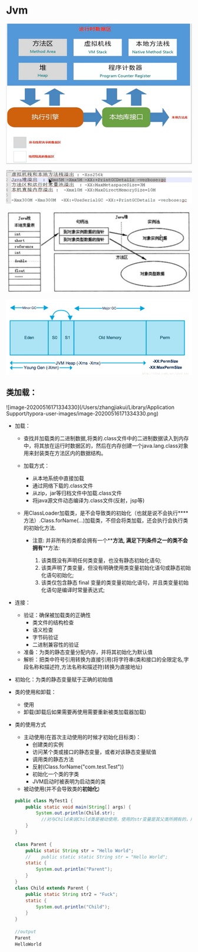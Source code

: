 # Jvm

![1555745612053](../../images/1555745612053.png)

![1555746018693](../../images/1555746018693.png)



![1567127222600](../../images/1567127222600.png)

![1568274341196](../../images/1568274341196.png)



## 类加载：

![image-20200516171334330](/Users/zhangjiakui/Library/Application Support/typora-user-images/image-20200516171334330.png)

+ 加载：
  + 查找并加载类的二进制数据,将类的.class文件中的二进制数据读入到内存中，将其放在运行时数据区的，然后在内存创建一个java.lang.class对象用来封装类在方法区内的数据结构。
  + 加载方式：
    + 从本地系统中直接加载
    + 通过网络下载的.class文件
    + 从zip，jar等归档文件中加载.class文件
    + 将java源文件动态编译为.class文件(反射，jsp等)
  + 用ClassLoader加载类，是不会导致类的初始化（也就是说不会执行**<clinit>**方法）.Class.forName(...)加载类，不但会将类加载，还会执行会执行类的初始化方法.

    + 注意: 并非所有的类都会拥有一个**<clinit>**方法, 满足下列条件之一的类不会拥有**<clinit>**方法:
      1. 该类既没有声明任何类变量，也没有静态初始化语句;
      2. 该类声明了类变量，但没有明确使用类变量初始化语句或静态初始化语句初始化;
      3. 该类仅包含静态 final 变量的类变量初始化语句，并且类变量初始化语句是编译时常量表达式;
+ 连接：
  + 验证：确保被加载类的正确性
    + 类文件的结构检查
    + 语义检查
    + 字节码验证
    + 二进制兼容性的验证
  + 准备：为类的静态变量分配内存，并将其初始化为默认值
  + 解析：把类中符号引用转换为直接引用(将字符串(类和接口的全限定名,字段名称和描述符,方法名称和描述符)转换为直接地址)
+ 初始化：为类的静态变量赋于正确的初始值

+ 类的使用和卸载：
  + 使用
  + 卸载(卸载后如果需要再使用需要重新被类加载器加载)
  
+ 类的使用方式
  + 主动使用(在首次主动使用的时候才初始化目标类)：
    + 创建类的实例
    + 访问某个类或接口的静态变量，或者对该静态变量赋值
    + 调用类的静态方法
    + 反射(Class.forName("com.test.Test"))
    + 初始化一个类的字类
    + JVM启动时被表明为启动类的类
  + 被动使用(并不会导致类的**初始化**)
  
  ```java
  public class MyTest1 {
      public static void main(String[] args) {
          System.out.println(Child.str);
        	//对与Child来说Child类是被动使用，使用的str变量是其父类所拥有的，所以这里是主动使用父类，被动使用字类
      }
  }
  
  class Parent {
      public static String str = "Hello World";
      //    public static static String str = "Hello World";
      static {
          System.out.println("Parent");
      }
  }
  class Child extends Parent {
      public static String str2 = "Fuck";
      static {
          System.out.println("Child");
      }
  }
  
  //output
  Parent 
  HelloWorld 
  
  ```


